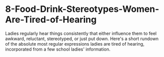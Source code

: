# 8-Food-Drink-Stereotypes-Women-Are-Tired-of-Hearing
Ladies regularly hear things consistently that either influence them to feel awkward, reluctant, stereotyped, or just put down. Here's a short rundown of the absolute most regular expressions ladies are tired of hearing, incorporated from a few school ladies' information.
